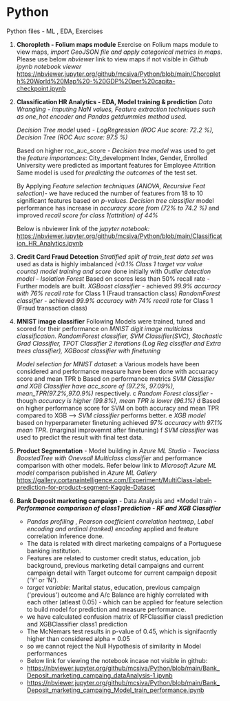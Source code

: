 # Python
Python files - ML , EDA, Exercises

1. **Choropleth - Folium maps module**
   Exercise on Folium maps module to view maps, *import GeoJSON file and apply categorical metrics in maps*.
   Please use below *nbviewer* link to view maps if not visible in *Github ipynb notebook viewer*
   https://nbviewer.jupyter.org/github/mcsiva/Python/blob/main/Choropleth%20World%20Map%20-%20GDP%20per%20capita-checkpoint.ipynb

2. **Classification HR Analytics - EDA, Model training & prediction**
  *Data Wrangling - imputing NaN values, Feature extraction techniques such as one_hot encoder and Pandas getdummies method used.*
   
   *Decision Tree model* used - *LogRegression (ROC Auc score: 72.2 %), Decision Tree (ROC Auc score: 97.5 %)*
   
   Based on higher roc_auc_score - *Decision tree model* was used to get the *feature importances*:
      City_development Index, Gender, Enrolled University were predicted as important features for Employee Attrition
   Same model is used for *predicting the outcomes* of the test set.
   
   By Applying *Feature selection techniques (ANOVA, Recursive Feat selection)*- we have reduced the number of features from 18 to 10 significant features based on *p-values.*
   *Decision tree classifier* model performance has increase in *accuracy score from (72% to 74.2 %)* and improved *recall score for class 1(attrition) of 44%*
  
   Below is nbviewer link of the *jupyter notebook:*
   https://nbviewer.jupyter.org/github/mcsiva/Python/blob/main/Classification_HR_Analytics.ipynb

3. **Credit Card Fraud Detection**
    *Stratified split of train_test data set* was used as data is highly imbalanced *(<0.1% Class 1 target var value counts)*
   *model training and score* done initially with *Outlier detection model - Isolation Forest*
   Based on scores less than 50% recall rate - Further models are built.
   *XGBoost classifier* - achieved *99.9% accuracy with 76% recall rate* for Class 1 (Fraud transaction class)
   *RandomForest classifier* - achieved *99.9% accuracy with 74% recall rate* for Class 1 (Fraud transaction class)

4. **MNIST image classifier**
   Following Models were trained, tuned and scored for their performance on *MNIST digit image multiclass classification*.
   *RandomForest classifier, SVM Classifier(SVC), Stochastic Grad Classifier,
   TPOT Classifier 2 iterations (Log Reg clssifier and Extra trees classifier), XGBoost classifier with finetuning*
  
   *Model selection for MNIST dataset:*
      a Various models have been considered and performance measure have been done with accuaracy score and mean TPR
      b Based on performance metrics *SVM Classifier and XGB Classifier have acc_score of (97.2%, 97.09%), mean_TPR(97.2%,97.0.9%)* respectively.
      c *Random Forest classifier* - though *accuracy is higher (99.8%), mean TPR is lower (96.1%)*
      d Based on higher performance score for SVM on both accuracy and mean TPR compared to XGB --> *SVM classifier* performs better.
      e *XGB model* based on hyperparameter finetuning achieved *97% accuracy with 97.1% mean TPR*. (marginal improvemnt after finetuning)
      f *SVM classifier* was used to predict the result with final test data.

5. **Product Segmentation** - Model building in *Azure ML Studio* -
   *Twoclass BoostedTree with Onevsall Multiclass classifier* and performance comparison with other models.
   Refer below link to *Microsoft Azure ML model* comparison published in *Azure ML Gallery*
   https://gallery.cortanaintelligence.com/Experiment/MultiClass-label-prediction-for-product-segment-Kaggle-Dataset

6. **Bank Deposit marketing campaign** - Data Analysis and *Model train - ***Performance comparison of class1 prediction - RF and XGB Classifier***
   - *Pandas profiling* , *Pearson coefficient correlation heatmap*, *Label encoding and ordinal (ranked) encoding* applied and feature correlation inference done.
   - The data is related with direct marketing campaigns of a Portuguese banking institution.
   - Features are related to customer credit status, education, job background, previous marketing detail campaigns and current campaign detail with Target outcome for current campaign deposit ('Y' or 'N').
   - *target variable:* Marital status, education, previous campaign ('previous') outcome and A/c Balance are highly correlated with each other (atleast 0.05) -  which can be applied for feature selection to build model for prediction and measure performance.
   - we have calculated confusion matrix of RFClassifier class1 prediction and XGBClassifier class1 prediction
   - The McNemars test results in p-value of 0.45, which is signifacntly higher than considered alpha = 0.05 
   - so we cannot reject the Null Hypothesis of similarity in Model performances
   - Below link for viewing the notebook incase not visible in github:
   - https://nbviewer.jupyter.org/github/mcsiva/Python/blob/main/Bank_Deposit_marketing_campaing_dataAnalysis-1.ipynb
   - https://nbviewer.jupyter.org/github/mcsiva/Python/blob/main/Bank_Deposit_marketing_campaing_Model_train_performance.ipynb
